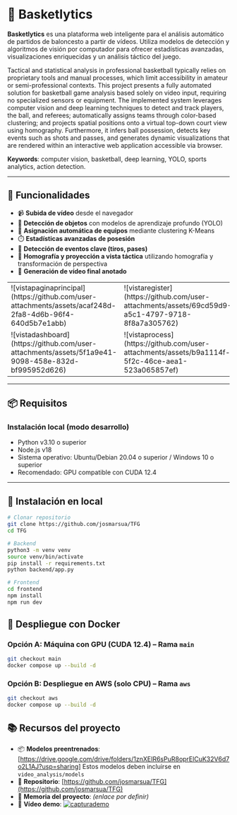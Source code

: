# 🏀 Basketlytics

**Basketlytics** es una plataforma web inteligente para el análisis automático de partidos de baloncesto a partir de vídeos. Utiliza modelos de detección y algoritmos de visión por computador para ofrecer estadísticas avanzadas, visualizaciones enriquecidas y un análisis táctico del juego.

Tactical and statistical analysis in professional basketball typically relies on proprietary tools and manual processes, which limit accessibility in amateur or semi-professional contexts. This project presents a fully automated solution for basketball game analysis based solely on video input, requiring no specialized sensors or equipment. The implemented system leverages computer vision and deep learning techniques to detect and track players, the ball, and referees; automatically assigns teams through color-based clustering; and projects spatial positions onto a virtual top-down court view using homography. Furthermore, it infers ball possession, detects key events such as shots and passes, and generates dynamic visualizations that are rendered within an interactive web application accessible via browser.

**Keywords**: computer vision, basketball, deep learning, YOLO, sports analytics, action detection.

---

## 🚀 Funcionalidades

- 📹 **Subida de vídeo** desde el navegador
- 🧠 **Detección de objetos** con modelos de aprendizaje profundo (YOLO)
- 👕 **Asignación automática de equipos** mediante clustering K-Means
- ⏱️ **Estadísticas avanzadas de posesión**
- 🏀 **Detección de eventos clave (tiros, pases)**
- 📐 **Homografía y proyección a vista táctica** utilizando homografía y transformación de perspectiva
- 🎨 **Generación de vídeo final anotado**
<table>
  <tr>
    <td>
      ![vistapaginaprincipal](https://github.com/user-attachments/assets/acaf248d-2fa8-4d6b-96f4-640d5b7e1abb)
    </td>
    <td>
      ![vistaregister](https://github.com/user-attachments/assets/69cd59d9-a5c1-4797-9718-8f8a7a305762)
    </td>
  </tr>
  <tr>
    <td>
      ![vistadashboard](https://github.com/user-attachments/assets/5f1a9e41-9098-458e-832d-bf995952d626)
    </td>
    <td>
      ![vistaprocess](https://github.com/user-attachments/assets/b9a1114f-5f2c-46ce-aea1-523a065857ef)
    </td>
  </tr>
</table>

---

## 📦 Requisitos

### Instalación local (modo desarrollo)

- Python v3.10 o superior
- Node.js v18
- Sistema operativo: Ubuntu/Debian 20.04 o superior / Windows 10 o superior
- Recomendado: GPU compatible con CUDA 12.4

---

## 🧪 Instalación en local

```bash
# Clonar repositorio
git clone https://github.com/josmarsua/TFG
cd TFG

# Backend
python3 -m venv venv
source venv/bin/activate
pip install -r requirements.txt
python backend/app.py

# Frontend
cd frontend
npm install
npm run dev
```

## 🐳 Despliegue con Docker

### Opción A: Máquina con GPU (CUDA 12.4) – Rama `main`

```bash
git checkout main
docker compose up --build -d
```
### Opción B: Despliegue en AWS (solo CPU) – Rama `aws`

```bash
git checkout aws
docker compose up --build -d
```
## 📚 Recursos del proyecto

- 📦 **Modelos preentrenados**: [https://drive.google.com/drive/folders/1znXEIR6sPuR8oprElCuK32V6d7o2L1AJ?usp=sharing] Estos modelos deben incluirse en ```video_analysis/models```
- 📁 **Repositorio**: [https://github.com/josmarsua/TFG](https://github.com/josmarsua/TFG)
- 📄 **Memoria del proyecto**: *(enlace por definir)*
- 🎥 **Vídeo demo**:
[![capturademo](https://github.com/user-attachments/assets/5007a073-8e90-4fcd-be6e-08c31bec096f)](https://www.youtube.com/watch?v=n4v1BjWUU1c&ab_channel=Jos%C3%A9Mart%C3%ADnezSu%C3%A1rez)




